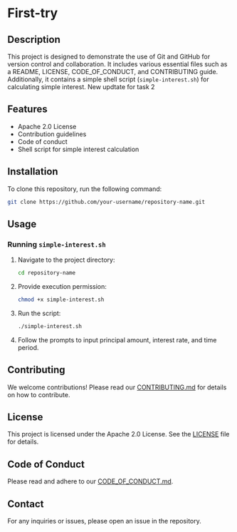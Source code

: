 # First-try

## Description
This project is designed to demonstrate the use of Git and GitHub for version control and collaboration. It includes various essential files such as a README, LICENSE, CODE_OF_CONDUCT, and CONTRIBUTING guide. Additionally, it contains a simple shell script (`simple-interest.sh`) for calculating simple interest.
New updtate for task 2
## Features
- Apache 2.0 License
- Contribution guidelines
- Code of conduct
- Shell script for simple interest calculation

## Installation
To clone this repository, run the following command:
```sh
git clone https://github.com/your-username/repository-name.git
```

## Usage
### Running `simple-interest.sh`
1. Navigate to the project directory:
   ```sh
   cd repository-name
   ```
2. Provide execution permission:
   ```sh
   chmod +x simple-interest.sh
   ```
3. Run the script:
   ```sh
   ./simple-interest.sh
   ```
4. Follow the prompts to input principal amount, interest rate, and time period.

## Contributing
We welcome contributions! Please read our [CONTRIBUTING.md](CONTRIBUTING.md) for details on how to contribute.

## License
This project is licensed under the Apache 2.0 License. See the [LICENSE](LICENSE) file for details.

## Code of Conduct
Please read and adhere to our [CODE_OF_CONDUCT.md](CODE_OF_CONDUCT.md).

## Contact
For any inquiries or issues, please open an issue in the repository.

